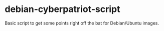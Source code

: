 # debian-cyberpatriot-script
Basic script to get some points right off the bat for Debian/Ubuntu images.

